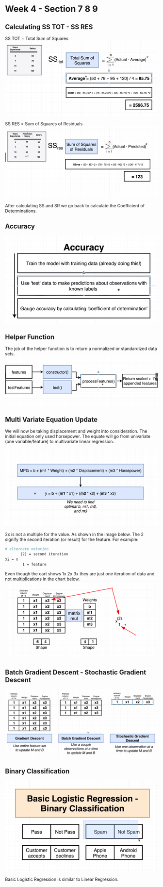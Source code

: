 # Week 4 - Section 7 8 9

## Calculating SS TOT - SS RES

SS TOT = Total Sum of Squares
![Total Sum Squares](img/week-1/23-total-ss.png)

SS RES = Sum of Squares of Residuals
![Sum of Squares of Residuals](img/week-1/24-sum-of-sq-residuals.png)

After calculating SS and SR we go back to calculate the Coefficient of Determinations.

## Accuracy

![Accuracy](img/week-1/26-accu.png)

## Helper Function

The job of the helper function is to return a normalized or standardized data sets.
![Helper function](img/week-1/27-helper-function.png)


## Multi Variate Equation Update

We will now be taking displacement and weight into consideration. The initial equation only used horsepower. The equate will go from univariate (one variable/feature) to multivariate linear regression.

![Multivariate regression](img/week-1/28-multi-variate.png)

2x is not a multiple for the value. As shown in the image below. The 2 signify the second iteration (or result) for the feature. For example:

```bash
# alternate notation
       (2) = second iteration
x2 = x
        1 = feature
```

Even though the cart shows 1x 2x 3x they are just one iteration of data and not multiplications in the chart below.
![data iteration](img/week-1/29-matrix-update.png)

## Batch Gradient Descent - Stochastic Gradient Descent

![BGD and SGD](img/week-1/30-gradient-descents.png)

## Binary Classification

![Binary Classification](img/week-1/31-basic-logistic.png)

Basic Logistic Regression is similar to Linear Regression.